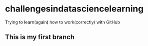 # challengesindatasciencelearning
Trying to learn(again) how to work(correctly) with GitHub

## This is my first branch
